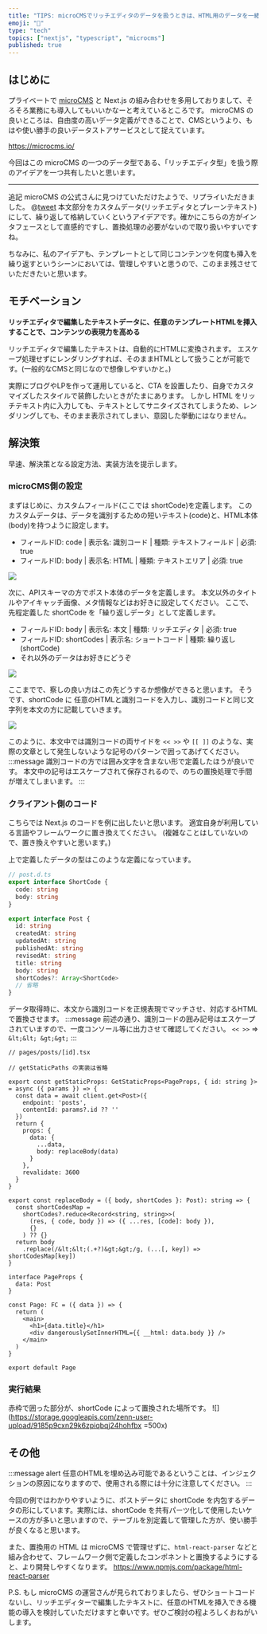 ```yaml
---
title: "TIPS: microCMSでリッチエディタのデータを扱うときは、HTML用のデータを一緒に定義すると捗る"
emoji: "📝"
type: "tech"
topics: ["nextjs", "typescript", "microcms"]
published: true
---
```


## はじめに

プライベートで [microCMS](https://microcms.io/) と Next.js の組み合わせを多用しておりまして、そろそろ業務にも導入してもいいかなーと考えているところです。
microCMS の良いところは、自由度の高いデータ定義ができることで、CMSというより、もはや使い勝手の良いデータストアサービスとして捉えています。

https://microcms.io/

今回はこの microCMS の一つのデータ型である、「リッチエディタ型」を扱う際のアイデアを一つ共有したいと思います。

---
追記
microCMS の公式さんに見つけていただけたようで、リプライいただきました。
@[tweet](https://twitter.com/micro_cms/status/1397344660062826496?s=20)
本文部分をカスタムデータ(リッチエディタとプレーンテキスト)にして、繰り返して格納していくというアイデアです。確かにこちらの方がインタフェースとして直感的ですし、置換処理の必要がないので取り扱いやすいですね。

ちなみに、私のアイデアも、テンプレートとして同じコンテンツを何度も挿入を繰り返すというシーンにおいては、管理しやすいと思うので、このまま残させていただきたいと思います。

## モチベーション

**リッチエディタで編集したテキストデータに、任意のテンプレートHTMLを挿入することで、コンテンツの表現力を高める**

リッチエディタで編集したテキストは、自動的にHTMLに変換されます。
エスケープ処理せずにレンダリングすれば、そのままHTMLとして扱うことが可能です。(一般的なCMSと同じなので想像しやすいかと。)

実際にブログやLPを作って運用していると、CTA を設置したり、自身でカスタマイズしたスタイルで装飾したいときがたまにあります。
しかし HTML をリッチテキスト内に入力しても、テキストとしてサニタイズされてしまうため、レンダリングしても、そのまま表示されてしまい、意図した挙動にはなりません。

## 解決策

早速、解決策となる設定方法、実装方法を提示します。

### microCMS側の設定
まずはじめに、カスタムフィールド(ここでは shortCode)を定義します。
このカスタムデータは、データを識別するための短いテキスト(code)と、HTML本体(body)を持つように設定します。
- フィールドID: code | 表示名: 識別コード | 種類: テキストフィールド | 必須: true
- フィールドID: body | 表示名: HTML | 種類: テキストエリア | 必須: true

![](https://storage.googleapis.com/zenn-user-upload/unm7jg2ykoh8lntfvl5cbczrp6zb)

次に、APIスキーマの方でポスト本体のデータを定義します。
本文以外のタイトルやアイキャッチ画像、メタ情報などはお好きに設定してください。
ここで、先程定義した shortCode を「繰り返しデータ」として定義します。
- フィールドID: body | 表示名: 本文 | 種類: リッチエディタ | 必須: true
- フィールドID: shortCodes | 表示名: ショートコード | 種類: 繰り返し(shortCode)
- それ以外のデータはお好きにどうぞ

![](https://storage.googleapis.com/zenn-user-upload/z3033mlbuwhgbv2mdnphgs25g7jc)

ここまでで、察しの良い方はこの先どうするか想像ができると思います。
そうです、shortCode に 任意のHTMLと識別コードを入力し、識別コードと同じ文字列を本文の方に記載していきます。

![](https://storage.googleapis.com/zenn-user-upload/c7vbmigiy1ndjd7hv561wvbosmrb)

このように、本文中では識別コードの両サイドを `<< >>` や `[[ ]]` のような、実際の文章として発生しないような記号のパターンで囲ってあげてください。
:::message
識別コードの方では囲み文字を含まない形で定義したほうが良いです。
本文中の記号はエスケープされて保存されるので、のちの置換処理で手間が増えてしまいます。
:::

### クライアント側のコード

こちらでは Next.js のコードを例に出したいと思います。
適宜自身が利用している言語やフレームワークに置き換えてください。
(複雑なことはしていないので、置き換えやすいと思います。)

上で定義したデータの型はこのような定義になっています。
```ts
// post.d.ts
export interface ShortCode {
  code: string
  body: string
}

export interface Post {
  id: string
  createdAt: string
  updatedAt: string
  publishedAt: string
  revisedAt: string
  title: string
  body: string
  shortCodes?: Array<ShortCode>
  // 省略
}
```

データ取得時に、本文から識別コードを正規表現でマッチさせ、対応するHTMLで置換させます。
:::message
前述の通り、識別コードの囲み記号はエスケープされていますので、一度コンソール等に出力させて確認してください。
`<< >>` => `&lt;&lt; &gt;&gt;`
:::
```tsx
// pages/posts/[id].tsx

// getStaticPaths の実装は省略

export const getStaticProps: GetStaticProps<PageProps, { id: string }> = async ({ params }) => {
  const data = await client.get<Post>({
    endpoint: 'posts',
    contentId: params?.id ?? ''
  })
  return {
    props: {
      data: {
        ...data,
        body: replaceBody(data)
      }
    },
    revalidate: 3600
  }
}

export const replaceBody = ({ body, shortCodes }: Post): string => {
  const shortCodesMap =
    shortCodes?.reduce<Record<string, string>>(
      (res, { code, body }) => ({ ...res, [code]: body }),
      {}
    ) ?? {}
  return body
    .replace(/&lt;&lt;(.+?)&gt;&gt;/g, (...[, key]) => shortCodesMap[key])
}

interface PageProps {
  data: Post
}

const Page: FC = ({ data }) => {
  return (
    <main>
      <h1>{data.title}</h1>
      <div dangerouslySetInnerHTML={{ __html: data.body }} />
    </main>
  )
}

export default Page
```

### 実行結果
赤枠で囲った部分が、shortCode によって置換された場所です。
![](https://storage.googleapis.com/zenn-user-upload/9185p9cxn29k6zpiqbqj24hohfbx =500x)

## その他

:::message alert
任意のHTMLを埋め込み可能であるということは、インジェクションの原因になりますので、使用される際には十分に注意してください。
:::

今回の例ではわかりやすいように、ポストデータに shortCode を内包するデータの形にしています。実際には、shortCode を共有パーツ化して使用したいケースの方が多いと思いますので、テーブルを別定義して管理した方が、使い勝手が良くなると思います。

また、置換用の HTML は microCMS で管理せずに、`html-react-parser` などと組み合わせて、フレームワーク側で定義したコンポネントと置換するようにすると、より開発しやすくなります。
https://www.npmjs.com/package/html-react-parser

P.S.
もし microCMS の運営さんが見られておりましたら、ぜひショートコードないし、リッチエディターで編集したテキストに、任意のHTMLを挿入できる機能の導入を検討していただけますと幸いです。ぜひご検討の程よろしくおねがいします。